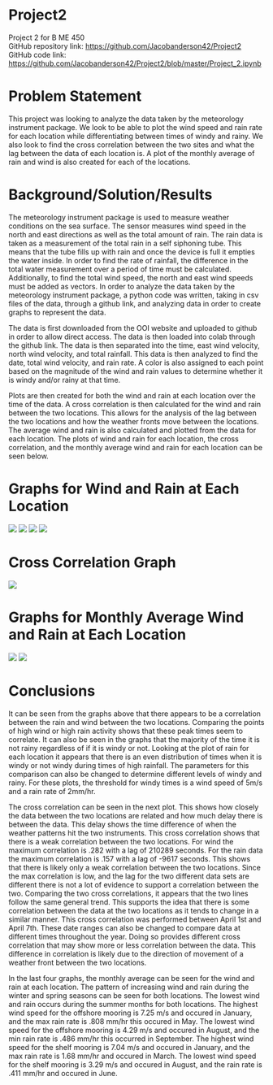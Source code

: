 # Project2
Project 2 for B ME 450\
GitHub repository link: https://github.com/Jacobanderson42/Project2 \
GitHub code link: https://github.com/Jacobanderson42/Project2/blob/master/Project_2.ipynb

# Problem Statement
This project was looking to analyze the data taken by the meteorology instrument package. We look to be able to plot the wind speed and 
rain rate for each location while differentiating between times of windy and rainy. We also look to find the cross correlation between 
the two sites and what the lag between the data of each location is. A plot of the monthly average of rain and wind is also created for 
each of the locations.

# Background/Solution/Results
The meteorology instrument package is used to measure weather conditions on the sea surface. The sensor measures wind speed in the north 
and east directions as well as the total amount of rain. The rain data is taken as a measurement of the total rain in a self siphoning 
tube. This means that the tube fills up with rain and once the device is full it empties the water inside. In order to find the rate of 
rainfall, the difference in the total water measurement over a period of time must be calculated. Additionally, to find the total wind 
speed, the north and east wind speeds must be added as vectors. In order to analyze the data taken by the meteorology instrument 
package, a python code was written, taking in csv files of the data, through a github link, and analyzing data in order to create graphs 
to represent the data.

The data is first downloaded from the OOI website and uploaded to github in order to allow direct access. The data is then loaded into 
colab through the github link. The data is then separated into the time, east wind velocity, north wind velocity, and total rainfall. 
This data is then analyzed to find the date, total wind velocity, and rain rate. A color is also assigned to each point based on the 
magnitude of the wind and rain values to determine whether it is windy and/or rainy at that time.

Plots are then created for both the wind and rain at each location over the time of the data. A cross correlation is then calculated for 
the wind and rain between the two locations. This allows for the analysis of the lag between the two locations and how the weather 
fronts move between the locations. The average wind and rain is also calculated and plotted from the data for each location. The plots 
of wind and rain for each location, the cross correlation, and the monthly average wind and rain for each location can be seen below.

# Graphs for Wind and Rain at Each Location
![](https://github.com/Jacobanderson42/Project2/blob/master/Images/OregonOffshoreSurfaceRain.png)
![](https://github.com/Jacobanderson42/Project2/blob/master/Images/OregonOffshoreSurfaceWind.png)
![](https://github.com/Jacobanderson42/Project2/blob/master/Images/OregonShelfSurfaceRain.png)
![](https://github.com/Jacobanderson42/Project2/blob/master/Images/OregonShelfSurfaceWind.png)

# Cross Correlation Graph
![](https://github.com/Jacobanderson42/Project2/blob/master/Images/CrossCorrelation.png)

# Graphs for Monthly Average Wind and Rain at Each Location
![](https://github.com/Jacobanderson42/Project2/blob/master/Images/MonthlyRain.png)
![](https://github.com/Jacobanderson42/Project2/blob/master/Images/MonthlyWind.png)

# Conclusions
It can be seen from the graphs above that there appears to be a correlation between the rain and wind between the two locations. 
Comparing the points of high wind or high rain activity shows that these peak times seem to correlate. It can also be seen in the graphs 
that the majority of the time it is not rainy regardless of if it is windy or not. Looking at the plot of rain for each location it 
appears that there is an even distribution of times when it is windy or not windy during times of high rainfall. The parameters for this 
comparison can also be changed to determine different levels of windy and rainy. For these plots, the threshold for windy times is a 
wind speed of 5m/s and a rain rate of 2mm/hr.

The cross correlation can be seen in the next plot. This shows how closely the data between the two locations are related and how much 
delay there is between the data. This delay shows the time difference of when the weather patterns hit the two instruments. This cross 
correlation shows that there is a weak correlation between the two locations. For wind the maximum correlation is .282 with a lag of 
210289 seconds. For the rain data the maximum correlation is .157 with a lag of -9617 seconds. This shows that there is likely only a 
weak correlation between the two locations. Since the max correlation is low, and the lag for the two different data sets are different 
there is not a lot of evidence to support a correlation between the two. Comparing the two cross correlations, it appears that the two 
lines follow the same general trend. This supports the idea that there is some correlation between the data at the two locations as it 
tends to change in a similar manner. This cross correlation was performed between April 1st and April 7th. These date ranges can also be 
changed to compare data at different times throughout the year. Doing so provides different cross correlation that may show more or less 
correlation between the data. This difference in correlation is likely due to the direction of movement of a weather front between the 
two locations.

In the last four graphs, the monthly average can be seen for the wind and rain at each location. The pattern of increasing wind and rain 
during the winter and spring seasons can be seen for both locations. The lowest wind and rain occurs during the summer months for both 
locations. The highest wind speed for the offshore mooring is 7.25 m/s and occured in January, and the max rain rate is .808 mm/hr this 
occured in May. The lowest wind speed for the offshore mooring is 4.29 m/s and occured in August, and the min rain rate is .486 mm/hr 
this occurred in September. The highest wind speed for the shelf mooring is 7.04 m/s and occured in January, and the max rain rate is 
1.68 mm/hr and occured in March. The lowest wind speed for the shelf mooring is 3.29 m/s and occured in August, and the rain rate is 
.411 mm/hr and occured in June.
